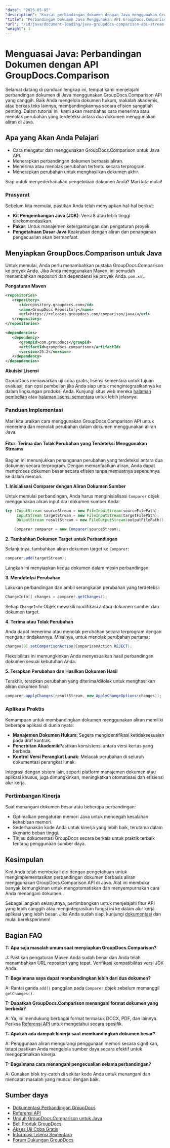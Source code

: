```yaml
---
"date": "2025-05-05"
"description": "Kuasai perbandingan dokumen dengan Java menggunakan GroupDocs.Comparison API yang canggih. Pelajari teknik berbasis aliran untuk penanganan dokumen hukum, akademis, dan perangkat lunak yang efisien."
"title": "Perbandingan Dokumen Java Menggunakan API GroupDocs.Comparison; Pendekatan Berbasis Aliran"
"url": "/id/java/document-loading/java-groupdocs-comparison-api-stream-document-compare/"
"weight": 1
---
```


# Menguasai Java: Perbandingan Dokumen dengan API GroupDocs.Comparison

Selamat datang di panduan lengkap ini, tempat kami menjelajahi perbandingan dokumen di Java menggunakan GroupDocs.Comparison API yang canggih. Baik Anda mengelola dokumen hukum, makalah akademis, atau berkas teks lainnya, membandingkannya secara efisien sangatlah penting. Dalam tutorial ini, kami akan membahas cara menerima atau menolak perubahan yang terdeteksi antara dua dokumen menggunakan aliran di Java.

## Apa yang Akan Anda Pelajari

- Cara mengatur dan menggunakan GroupDocs.Comparison untuk Java API.
- Menerapkan perbandingan dokumen berbasis aliran.
- Menerima atau menolak perubahan tertentu secara terprogram.
- Menerapkan perubahan untuk menghasilkan dokumen akhir.

Siap untuk menyederhanakan pengelolaan dokumen Anda? Mari kita mulai!

### Prasyarat

Sebelum kita memulai, pastikan Anda telah menyiapkan hal-hal berikut:

- **Kit Pengembangan Java (JDK)**: Versi 8 atau lebih tinggi direkomendasikan.
- **Pakar**: Untuk manajemen ketergantungan dan pengaturan proyek.
- **Pengetahuan Dasar Java**:Keakraban dengan aliran dan penanganan pengecualian akan bermanfaat.

## Menyiapkan GroupDocs.Comparison untuk Java

Untuk memulai, Anda perlu menambahkan pustaka GroupDocs.Comparison ke proyek Anda. Jika Anda menggunakan Maven, ini semudah menambahkan repositori dan dependensi ke proyek Anda. `pom.xml`.

**Pengaturan Maven**

```xml
<repositories>
   <repository>
      <id>repository.groupdocs.com</id>
      <name>GroupDocs Repository</name>
      <url>https://releases.groupdocs.com/comparison/java/</url>
   </repository>
</repositories>

<dependencies>
   <dependency>
      <groupId>com.groupdocs</groupId>
      <artifactId>groupdocs-comparison</artifactId>
      <version>25.2</version>
   </dependency>
</dependencies>
```

**Akuisisi Lisensi**

GroupDocs menawarkan uji coba gratis, lisensi sementara untuk tujuan evaluasi, dan opsi pembelian jika Anda siap untuk mengintegrasikannya ke dalam lingkungan produksi Anda. Kunjungi situs web mereka [halaman pembelian](https://purchase.groupdocs.com/buy) atau [halaman lisensi sementara](https://purchase.groupdocs.com/temporary-license/) untuk lebih jelasnya.

### Panduan Implementasi

Mari kita uraikan cara menggunakan GroupDocs.Comparison API untuk menerima dan menolak perubahan dalam dokumen menggunakan aliran Java.

#### Fitur: Terima dan Tolak Perubahan yang Terdeteksi Menggunakan Streams

Bagian ini menunjukkan penanganan perubahan yang terdeteksi antara dua dokumen secara terprogram. Dengan memanfaatkan aliran, Anda dapat memproses dokumen besar secara efisien tanpa memuatnya sepenuhnya ke dalam memori.

**1. Inisialisasi Comparer dengan Aliran Dokumen Sumber**

Untuk memulai perbandingan, Anda harus menginisialisasi `Comparer` objek menggunakan aliran input dari dokumen sumber Anda:

```java
try (InputStream sourceStream = new FileInputStream(sourceFilePath);
     InputStream targetStream = new FileInputStream(targetFilePath);
     OutputStream resultStream = new FileOutputStream(outputFilePath)) {

    Comparer comparer = new Comparer(sourceStream);
```

**2. Tambahkan Dokumen Target untuk Perbandingan**

Selanjutnya, tambahkan aliran dokumen target ke `Comparer`:

```java
comparer.add(targetStream);
```

Langkah ini menyiapkan kedua dokumen dalam mesin perbandingan.

**3. Mendeteksi Perubahan**

Lakukan perbandingan dan ambil serangkaian perubahan yang terdeteksi:

```java
ChangeInfo[] changes = comparer.getChanges();
```

Setiap `ChangeInfo` Objek mewakili modifikasi antara dokumen sumber dan dokumen target.

**4. Terima atau Tolak Perubahan**

Anda dapat menerima atau menolak perubahan secara terprogram dengan mengatur tindakannya. Misalnya, untuk menolak perubahan pertama:

```java
changes[0].setComparisonAction(ComparisonAction.REJECT);
```

Fleksibilitas ini memungkinkan Anda menyesuaikan hasil perbandingan dokumen sesuai kebutuhan Anda.

**5. Terapkan Perubahan dan Hasilkan Dokumen Hasil**

Terakhir, terapkan perubahan yang diterima/ditolak untuk menghasilkan aliran dokumen final:

```java
comparer.applyChanges(resultStream, new ApplyChangeOptions(changes));
```

### Aplikasi Praktis

Kemampuan untuk membandingkan dokumen menggunakan aliran memiliki beberapa aplikasi di dunia nyata:

- **Manajemen Dokumen Hukum**: Segera mengidentifikasi ketidaksesuaian pada draf kontrak.
- **Penerbitan Akademik**Pastikan konsistensi antara versi kertas yang berbeda.
- **Kontrol Versi Perangkat Lunak**: Melacak perubahan di seluruh dokumentasi perangkat lunak.

Integrasi dengan sistem lain, seperti platform manajemen dokumen atau aplikasi khusus, juga dimungkinkan, meningkatkan otomatisasi dan efisiensi alur kerja.

### Pertimbangan Kinerja

Saat menangani dokumen besar atau beberapa perbandingan:

- Optimalkan pengaturan memori Java untuk mencegah kesalahan kehabisan memori.
- Sederhanakan kode Anda untuk kinerja yang lebih baik, terutama dalam skenario beban tinggi.
- Tinjau dokumentasi GroupDocs secara berkala untuk praktik terbaik tentang penggunaan sumber daya.

## Kesimpulan

Kini Anda telah membekali diri dengan pengetahuan untuk mengimplementasikan perbandingan dokumen berbasis aliran menggunakan GroupDocs.Comparison API di Java. Alat ini membuka banyak kemungkinan untuk mengotomatiskan dan menyempurnakan cara Anda menangani dokumen.

Sebagai langkah selanjutnya, pertimbangkan untuk menjelajahi fitur API yang lebih canggih atau mengintegrasikan fungsi ini ke dalam alur kerja aplikasi yang lebih besar. Jika Anda sudah siap, kunjungi [dokumentasi](https://docs.groupdocs.com/comparison/java/) dan mulai bereksperimen!

## Bagian FAQ

**T: Apa saja masalah umum saat menyiapkan GroupDocs.Comparison?**

J: Pastikan pengaturan Maven Anda sudah benar dan Anda telah menambahkan URL repositori yang tepat. Verifikasi kompatibilitas versi JDK Anda.

**T: Bagaimana saya dapat membandingkan lebih dari dua dokumen?**

A: Rantai ganda `add()` panggilan pada `Comparer` objek sebelum memanggil `getChanges()`.

**T: Dapatkah GroupDocs.Comparison menangani format dokumen yang berbeda?**

A: Ya, ini mendukung berbagai format termasuk DOCX, PDF, dan lainnya. Periksa [Referensi API](https://reference.groupdocs.com/comparison/java/) untuk mengetahui secara spesifik.

**T: Apakah ada dampak kinerja saat membandingkan dokumen besar?**

A: Penggunaan aliran mengurangi penggunaan memori secara signifikan, tetapi pastikan Anda mengelola sumber daya secara efektif untuk mengoptimalkan kinerja.

**T: Bagaimana cara menangani pengecualian selama perbandingan?**

A: Gunakan blok try-catch di sekitar kode Anda untuk menangani dan mencatat masalah yang muncul dengan baik.

## Sumber daya

- [Dokumentasi Perbandingan GroupDocs](https://docs.groupdocs.com/comparison/java/)
- [Referensi API](https://reference.groupdocs.com/comparison/java/)
- [Unduh GroupDocs.Comparison untuk Java](https://releases.groupdocs.com/comparison/java/)
- [Beli Produk GroupDocs](https://purchase.groupdocs.com/buy)
- [Akses Uji Coba Gratis](https://releases.groupdocs.com/comparison/java/)
- [Informasi Lisensi Sementara](https://purchase.groupdocs.com/temporary-license/)
- [Forum Dukungan GroupDocs](https://forum.groupdocs.com/c/comparison)
